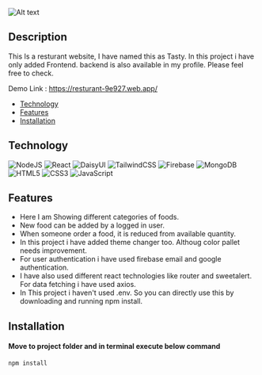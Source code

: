 
![Alt text](/src/img/contesthub-client.png)
## Description

This Is a resturant website, I have named this as Tasty.
In this project i have only added Frontend. backend is also available in my profile. Please feel free to check.
 
 Demo Link : <a>https://resturant-9e927.web.app/

- [Technology](#Technology)
- [Features](#Features)
- [Installation](#Installation)

## Technology
![NodeJS](https://img.shields.io/badge/node.js-6DA55F?style=for-the-badge&logo=node.js&logoColor=white) ![React](https://img.shields.io/badge/react-%2320232a.svg?style=for-the-badge&logo=react&logoColor=%2361DAFB) ![DaisyUI](https://img.shields.io/badge/daisyui-5A0EF8?style=for-the-badge&logo=daisyui&logoColor=white) ![TailwindCSS](https://img.shields.io/badge/tailwindcss-%2338B2AC.svg?style=for-the-badge&logo=tailwind-css&logoColor=white)  ![Firebase](https://img.shields.io/badge/Firebase-039BE5?style=for-the-badge&logo=Firebase&logoColor=white) ![MongoDB](https://img.shields.io/badge/MongoDB-%234ea94b.svg?style=for-the-badge&logo=mongodb&logoColor=white)![HTML5](https://img.shields.io/badge/html5-%23E34F26.svg?style=for-the-badge&logo=html5&logoColor=white) ![CSS3](https://img.shields.io/badge/css3-%231572B6.svg?style=for-the-badge&logo=css3&logoColor=white) ![JavaScript](https://img.shields.io/badge/javascript-%23323330.svg?style=for-the-badge&logo=javascript&logoColor=%23F7DF1E) 

## Features
<ul>
  <li> Here I am Showing different categories of foods.
  <li> New food can be added by a logged in user.
  <li> When someone order a food, it is reduced from available quantity.
  <li> In this project i have added theme changer too. Althoug color pallet needs improvement.
  <li> For user authentication i have used firebase email and google authentication.
  <li> I have also used different react technologies like router and sweetalert. For data fetching i have used axios.
  <li> In This project i haven't used .env. So you can directly use this by downloading and running npm install.
  
</ul>



## Installation
#### Move to project folder and in terminal execute below command
``````
npm install


